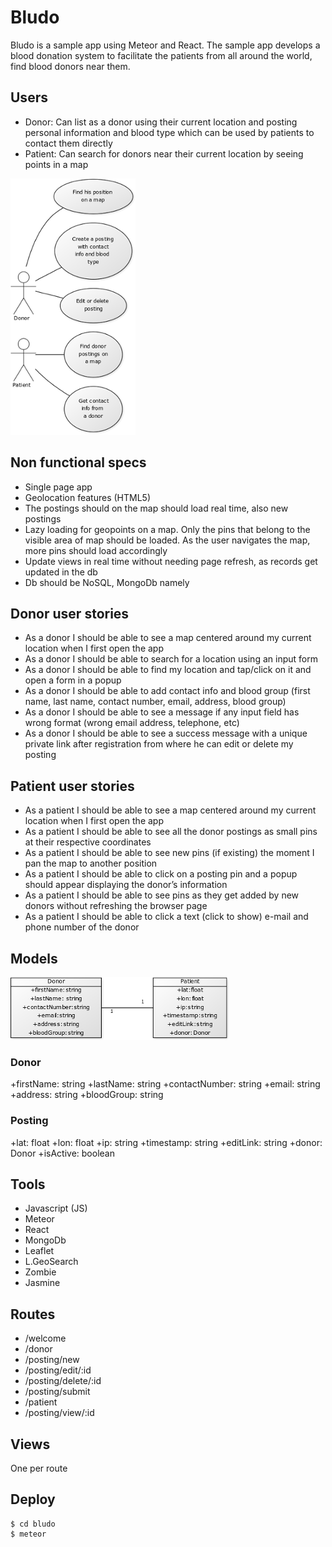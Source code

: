 Bludo
=====

Bludo is a sample app using Meteor and React. The sample app develops a blood donation system to facilitate the patients from all around the world, find blood donors near them.

## Users

- Donor: Can list as a donor using their current location and posting personal information and blood type which can be used by patients to contact them directly
- Patient: Can search for donors near their current location by seeing points in a map

![](https://raw.githubusercontent.com/ivansabik/bludo/master/doc/use_cases.png)

## Non functional specs

- Single page app
- Geolocation features (HTML5)
- The postings should on the map should load real time, also new postings
- Lazy loading for geopoints on a map. Only the pins that belong to the visible area of map should be loaded. As the user navigates the map, more pins should load accordingly
- Update views in real time without needing page refresh, as records get updated in the db
- Db should be NoSQL, MongoDb namely

## Donor user stories

- As a donor I should be able to see a map centered around my current location when I first open the app
- As a donor I should be able to search for a location using an input form
- As a donor I should be able to find my location and tap/click on it and open a form in a popup
- As a donor I should be able to add contact info and blood group (first name, last name, contact number, email, address, blood group)
- As a donor I should be able to see a message if any input field has wrong format (wrong email address, telephone, etc)
- As a donor I should be able to see a success message with a unique private link after registration from where he can edit or delete my posting

## Patient user stories

- As a patient I should be able to see a map centered around my current location when I first open the app
- As a patient I should be able to see all the donor postings as small pins at their respective coordinates
- As a patient I should be able to see new pins (if existing) the moment I pan the map to another position
- As a patient I should be able to click on a posting pin and a popup should appear displaying the donor’s information
- As a patient I should be able to see pins as they get added by new donors without refreshing the browser page
- As a patient I should be able to click a text (click to show) e-mail and phone number of the donor

## Models

![](https://raw.githubusercontent.com/ivansabik/bludo/master/doc/models.png)

### Donor

+firstName: string
+lastName: string
+contactNumber: string
+email: string
+address: string
+bloodGroup: string

### Posting

+lat: float
+lon: float
+ip: string
+timestamp: string
+editLink: string
+donor: Donor
+isActive: boolean

## Tools

- Javascript (JS)
- Meteor
- React
- MongoDb
- Leaflet
- L.GeoSearch
- Zombie
- Jasmine

## Routes

- /welcome
- /donor
- /posting/new
- /posting/edit/:id
- /posting/delete/:id
- /posting/submit
- /patient
- /posting/view/:id

## Views

One per route

## Deploy

```
$ cd bludo
$ meteor
```
